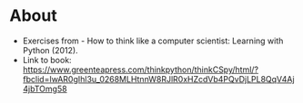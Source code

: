# About
- Exercises from - How to think like a computer scientist: Learning with Python (2012).
- Link to book: https://www.greenteapress.com/thinkpython/thinkCSpy/html/?fbclid=IwAR0gIhl3u_0268MLHtnnW8RJlR0xHZcdVb4PQvDjLPL8QqV4Aj4jbTOmg58